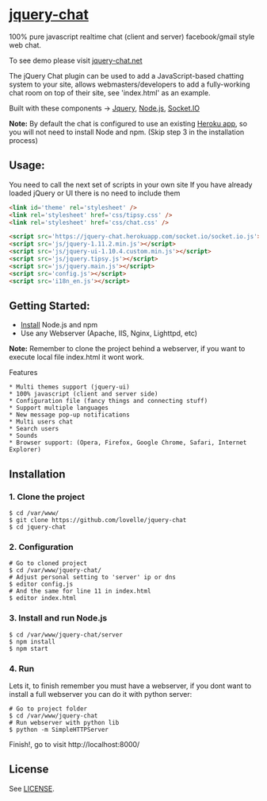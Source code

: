 # [jquery-chat](http://jquery-chat.net/)

100% pure javascript realtime chat (client and server) facebook/gmail style web chat.

To see demo please visit [jquery-chat.net](http://jquery-chat.net)

The jQuery Chat plugin can be used to add a JavaScript-based chatting system to your site, 
allows webmasters/developers to add a fully-working chat room on top of their site, see 'index.html' as an example.

Built with these components -> [Jquery](http://jquery.com/), [Node.js](http://nodejs.org/), [Socket.IO](http://socket.io/)

**Note:** By default the chat is configured to use an existing [Heroku app](http://jquery-chat.herokuapp.com/socket.io), so you will not need to install Node and npm.
(Skip step 3 in the installation process)


## Usage:

You need to call the next set of scripts in your own site
If you have already loaded jQuery or UI there is no need to include them

```html
<link id='theme' rel='stylesheet' />
<link rel='stylesheet' href='css/tipsy.css' />
<link rel='stylesheet' href='css/chat.css' />

<script src='https://jquery-chat.herokuapp.com/socket.io/socket.io.js'></script>
<script src='js/jquery-1.11.2.min.js'></script>
<script src='js/jquery-ui-1.10.4.custom.min.js'></script>
<script src='js/jquery.tipsy.js'></script>
<script src='js/jquery.main.js'></script>
<script src='config.js'></script>
<script src='i18n_en.js'></script>
```


## Getting Started:

* [Install](https://docs.npmjs.com/getting-started/installing-node) Node.js and npm
* Use any Webserver (Apache, IIS, Nginx, Lighttpd, etc)

**Note:** Remember to clone the project behind a webserver, if you want to execute local file index.html it wont work.

Features

	* Multi themes support (jquery-ui)
	* 100% javascript (client and server side)
	* Configuration file (fancy things and connecting stuff)
	* Support multiple languages
	* New message pop-up notifications
	* Multi users chat
	* Search users
	* Sounds 
	* Browser support: (Opera, Firefox, Google Chrome, Safari, Internet Explorer)

## Installation

### 1. Clone the project

	$ cd /var/www/
	$ git clone https://github.com/lovelle/jquery-chat
	$ cd jquery-chat

### 2. Configuration

	# Go to cloned project
	$ cd /var/www/jquery-chat/
	# Adjust personal setting to 'server' ip or dns
	$ editor config.js
	# And the same for line 11 in index.html
	$ editor index.html

### 3. Install and run Node.js

	$ cd /var/www/jquery-chat/server
	$ npm install
	$ npm start


### 4. Run
Lets it, to finish remember you must have a webserver, if you dont want to install a full webserver you can do it with python server:

	# Go to project folder
	$ cd /var/www/jquery-chat
	# Run webserver with python lib
	$ python -m SimpleHTTPServer

Finish!, go to visit http://localhost:8000/


## License

See [LICENSE](https://github.com/lovelle/jquery-chat/blob/master/LICENSE).
